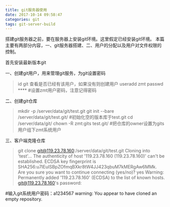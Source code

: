 ```yaml
---
title: git服务器使用
date: 2017-10-14 09:58:47
categories: git
tags: git-server-build
---
```

搭建git服务器之前，要在服务器上安装git环境。这里假定已经安装git环境。
本篇主要有两部分内容，一、git服务器搭建、二、用户的分配以及用户对文件权限的控制。

首先安装最新版本git

一、创建git用户，用来管理git服务，为git设置密码
> id git
查看是否已经有该用户，如果没有则创建用户
> useradd zmt
> passwd **** #设置zmt用户密码，注意记得密码

二、创建git仓库
> mkdir -p /server/data/git/test.git
> git init --bare /server/data/git/test.git/ #初始化空的版本库于test.git
> cd /server/data/git/
> chown -R zmt:gits test.git/ #把仓库的owner设置为gits用户组下zmt系统用户

三、客户端克隆仓库
>  git clone git@119.23.78.160:/server/data/git/test.git
Cloning into 'test'...
The authenticity of host '119.23.78.160 (119.23.78.160)' can't be established.
ECDSA key fingerprint is SHA256:u7IEulSBpZOfmqBXkr8tW4JJ423qbuM7kMERgAw6MMk.
Are you sure you want to continue connecting (yes/no)? yes
Warning: Permanently added '119.23.78.160' (ECDSA) to the list of known hosts.
git@119.23.78.160's password:

#输入git系统用户密码：a1234567
warning: You appear to have cloned an empty repository.